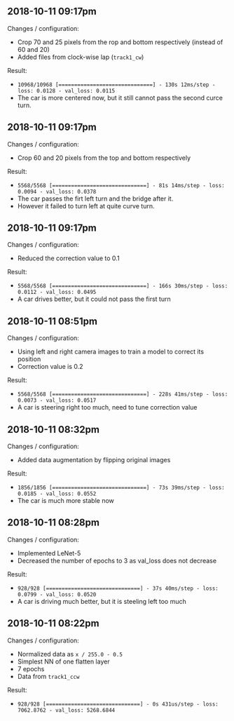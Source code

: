 ## 2018-10-11 09:17pm

Changes / configuration:
- Crop 70 and 25 pixels from the rop and bottom respectively (instead of 60 and 20)
- Added files from clock-wise lap (`track1_cw`)

Result:
- `10968/10968 [==============================] - 130s 12ms/step - loss: 0.0128 - val_loss: 0.0115`
- The car is more centered now, but it still cannot pass the second curce turn.

## 2018-10-11 09:17pm

Changes / configuration:
- Crop 60 and 20 pixels from the top and bottom respectively

Result:
- `5568/5568 [==============================] - 81s 14ms/step - loss: 0.0094 - val_loss: 0.0378`
- The car passes the firt left turn and the bridge after it.
- However it failed to turn left at quite curve turn.

## 2018-10-11 09:17pm

Changes / configuration:
- Reduced the correction value to 0.1

Result:
- `5568/5568 [==============================] - 166s 30ms/step - loss: 0.0112 - val_loss: 0.0495`
- A car drives better, but it could not pass the first turn

## 2018-10-11 08:51pm

Changes / configuration:
- Using left and right camera images to train a model to correct its position
- Correction value is 0.2

Result:
- `5568/5568 [==============================] - 228s 41ms/step - loss: 0.0073 - val_loss: 0.0517`
- A car is steering right too much, need to tune correction value

## 2018-10-11 08:32pm

Changes / configuration:
- Added data augmentation by flipping original images

Result:
- `1856/1856 [==============================] - 73s 39ms/step - loss: 0.0185 - val_loss: 0.0552`
- The car is much more stable now

## 2018-10-11 08:28pm

Changes / configuration:
- Implemented LeNet-5
- Decreased the number of epochs to 3 as val_loss does not decrease

Result:
- `928/928 [==============================] - 37s 40ms/step - loss: 0.0799 - val_loss: 0.0520`
- A car is driving much better, but it is steeling left too much

## 2018-10-11 08:22pm

Changes / configuration:
- Normalized data as `x / 255.0 - 0.5`
- Simplest NN of one flatten layer
- 7 epochs
- Data from `track1_ccw`

Result:
- `928/928 [==============================] - 0s 431us/step - loss: 7062.8762 - val_loss: 5268.6844`